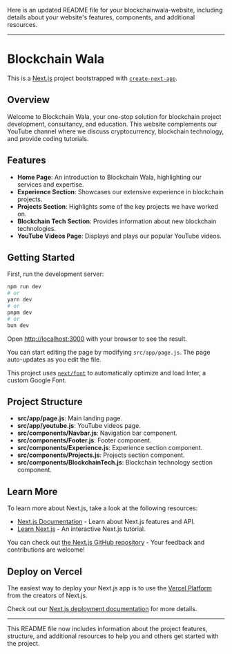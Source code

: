 Here is an updated README file for your blockchainwala-website, including details about your website's features, components, and additional resources.

---

# Blockchain Wala

This is a [Next.js](https://nextjs.org/) project bootstrapped with [`create-next-app`](https://github.com/vercel/next.js/tree/canary/packages/create-next-app).

## Overview

Welcome to Blockchain Wala, your one-stop solution for blockchain project development, consultancy, and education. This website complements our YouTube channel where we discuss cryptocurrency, blockchain technology, and provide coding tutorials.

## Features

- **Home Page**: An introduction to Blockchain Wala, highlighting our services and expertise.
- **Experience Section**: Showcases our extensive experience in blockchain projects.
- **Projects Section**: Highlights some of the key projects we have worked on.
- **Blockchain Tech Section**: Provides information about new blockchain technologies.
- **YouTube Videos Page**: Displays and plays our popular YouTube videos.

## Getting Started

First, run the development server:

```bash
npm run dev
# or
yarn dev
# or
pnpm dev
# or
bun dev
```

Open [http://localhost:3000](http://localhost:3000) with your browser to see the result.

You can start editing the page by modifying `src/app/page.js`. The page auto-updates as you edit the file.

This project uses [`next/font`](https://nextjs.org/docs/basic-features/font-optimization) to automatically optimize and load Inter, a custom Google Font.

## Project Structure

- **src/app/page.js**: Main landing page.
- **src/app/youtube.js**: YouTube videos page.
- **src/components/Navbar.js**: Navigation bar component.
- **src/components/Footer.js**: Footer component.
- **src/components/Experience.js**: Experience section component.
- **src/components/Projects.js**: Projects section component.
- **src/components/BlockchainTech.js**: Blockchain technology section component.

## Learn More

To learn more about Next.js, take a look at the following resources:

- [Next.js Documentation](https://nextjs.org/docs) - Learn about Next.js features and API.
- [Learn Next.js](https://nextjs.org/learn) - An interactive Next.js tutorial.

You can check out [the Next.js GitHub repository](https://github.com/vercel/next.js/) - Your feedback and contributions are welcome!

## Deploy on Vercel

The easiest way to deploy your Next.js app is to use the [Vercel Platform](https://vercel.com/new?utm_medium=default-template&filter=next.js&utm_source=create-next-app&utm_campaign=create-next-app-readme) from the creators of Next.js.

Check out our [Next.js deployment documentation](https://nextjs.org/docs/deployment) for more details.

---

This README file now includes information about the project features, structure, and additional resources to help you and others get started with the project.